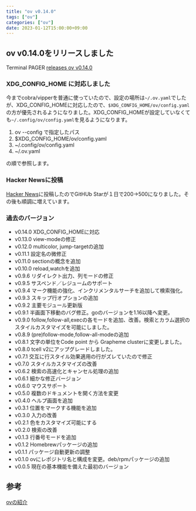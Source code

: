 ```yaml
---
title: "ov v0.14.0"
tags: ["ov"]
categories: ["ov"]
date: 2023-01-12T15:00:00+09:00
---
```

## ov v0.14.0をリリースしました

Terminal PAGER [releases ov v0.14.0](https://github.com/noborus/ov/releases/tag/v0.14.0)

### XDG_CONFIG_HOME に対応しました

今までcobra/vipperを普通に使っていたので、設定の場所は`~/.ov.yaml`でしたが、XDG_CONFIG_HOMEに対応したので、`$XDG_CONFIG_HOME/ov/config.yaml`の方が優先されるようになりました。XDG_CONFIG_HOMEが設定していなくても`~/.config/ov/config.yaml`を見るようになります。

1. ov --config で指定したパス
2. $XDG_CONFIG_HOME/ov/config.yaml
3. ~/.config/ov/config.yaml
4. ~/.ov.yaml

の順で参照します。

### Hacker Newsに投稿

[Hacker News](https://news.ycombinator.com/item?id=34242275)に投稿したのでGitHUb Starが１日で200→500になりました。その後も順調に増えています。

### 過去のバージョン

* v0.14.0 XDG_CONFIG_HOMEに対応
* v0.13.0 view-modeの修正
* v0.12.0 multicolor, jump-targetの追加
* v0.11.1 設定名の微修正
* v0.11.0 sectionの概念を追加
* v0.10.0 reload,watchを追加
* v0.9.6 リダイレクト出力、列モードの修正
* v0.9.5 サスペンド／レジュームのサポート
* v0.9.4 マーク機能の強化、インクリメンタルサーチを追加して検索強化。
* v0.9.3 スキップ行オプションの追加
* v0.9.2 主要モジュール更新版
* v0.9.1 半画面下移動のバグ修正。goのバージョンを1.16以降へ変更。
* v0.9.0 follow,follow-all,execの各モードを追加、改善。検索とカラム選択のスタイルカスタマイズを可能にしました。
* v0.8.9 (pre)follow-mode,follow-all-modeの追加
* v0.8.1 文字の単位をCode point から Grapheme clusterに変更しました。
* v0.8.0 tcell v2にアップグレードしました。
* v0.7.1 交互に行スタイル効果適用の行がズレていたので修正
* v0.7.0 スタイルカスタマイズの改善
* v0.6.2 検索の高速化とキャンセル処理の追加
* v0.6.1 細かな修正バージョン
* v0.6.0 マウスサポート
* v0.5.0 複数のドキュメントを開く方法を変更
* v0.4.0 ヘルプ画面を追加
* v0.3.1 位置をマークする機能を追加
* v0.3.0 入力の改善
* v0.2.1 色をカスタマイズ可能にする
* v0.2.0 検索の改善
* v0.1.3 行番号モードを追加
* v0.1.2 Homebrewパッケージの追加
* v0.1.1 パッケージ自動更新の調整
* v0.1.0 ovにレポジトリ名と構成を変更。deb/rpmパッケージの追加
* v0.0.5 現在の基本機能を備えた最初のバージョン

## 参考

[ovの紹介](/ov/)
